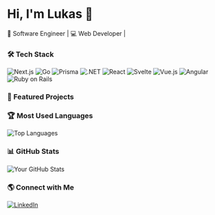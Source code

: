 # Hi, I'm Lukas 👋  
🚀 Software Engineer | 💻 Web Developer | 

### 🛠 Tech Stack  
![Next.js](https://img.shields.io/badge/Next.js-000000?style=for-the-badge&logo=nextdotjs) ![Go](https://img.shields.io/badge/Go-00ADD8?style=for-the-badge&logo=go) ![Prisma](https://img.shields.io/badge/Prisma-2D3748?style=for-the-badge&logo=prisma) ![.NET](https://img.shields.io/badge/.NET-512BD4?style=for-the-badge&logo=dotnet&logoColor=white) ![React](https://img.shields.io/badge/React-61DAFB?style=for-the-badge&logo=react&logoColor=black) ![Svelte](https://img.shields.io/badge/Svelte-FF3E00?style=for-the-badge&logo=svelte&logoColor=white) ![Vue.js](https://img.shields.io/badge/Vue.js-4FC08D?style=for-the-badge&logo=vue.js&logoColor=white) ![Angular](https://img.shields.io/badge/Angular-DD0031?style=for-the-badge&logo=angular&logoColor=white) ![Ruby on Rails](https://img.shields.io/badge/Ruby_on_Rails-CC0000?style=for-the-badge&logo=rubyonrails&logoColor=white)  

### 📌 Featured Projects  

### 🏆 Most Used Languages  
![Top Languages](https://github-readme-stats.vercel.app/api/top-langs/?username=L-G&layout=compact&theme=dark)  

### 📊 GitHub Stats  
![Your GitHub Stats](https://github-readme-stats.vercel.app/api?username=luk3edev&show_icons=true&theme=dark)  

### 🌎 Connect with Me  
[![LinkedIn](https://img.shields.io/badge/LinkedIn-blue?style=for-the-badge&logo=linkedin)](https://www.linkedin.com/in/lukas-grinius-74394a175/)  
